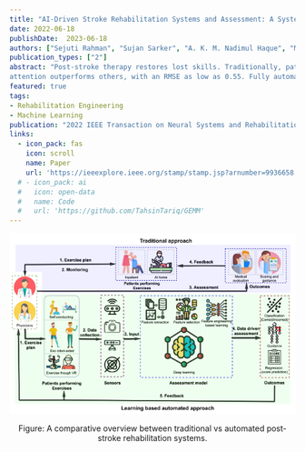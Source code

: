 ```yaml
---
title: "AI-Driven Stroke Rehabilitation Systems and Assessment: A Systematic Review"
date: 2022-06-18
publishDate:  2023-06-18
authors: ["Sejuti Rahman", "Sujan Sarker", "A. K. M. Nadimul Haque", "Monisha Mushtary Uttsha", "Md Fokhrul Islam","**Swakshar Deb**"]
publication_types: ["2"]
abstract: "Post-stroke therapy restores lost skills. Traditionally, patients are supported by skilled therapists who monitor their progress and evaluate the program’s effectiveness. Due to a shortage of qualified therapists, rehabilitation facilities are both expensive and inadequate. Furthermore, evaluations may be subjective and prone to errors. These limitations motivate the researchers to devise automated systems with minimal human intervention, therapist-like assessment, and broader outreach. This article reviews seminal works from 2013 onwards, qualitatively and quantitatively adapting the PRISMA approach to examine the potential of robot-assisted, virtual reality-based rehabilitation and automated assessments through data-driven learning. Extensive experimentation on KIMORE and UIPRMD datasets reveal high agreement between automated methods and therapists. Our investigation shows that deep learning with spatio-temporal skeleton data and dynamic
attention outperforms others, with an RMSE as low as 0.55. Fully automated rehabilitation is still in development, but, being an active research topic, it could hasten objective assessment and improve outreach."
featured: true
tags:
- Rehabilitation Engineering
- Machine Learning
publication: "2022 IEEE Transaction on Neural Systems and Rehabilitation Engineering (TNSRE)"
links:
  - icon_pack: fas
    icon: scroll
    name: Paper
    url: 'https://ieeexplore.ieee.org/stamp/stamp.jsp?arnumber=9936658'
  # - icon_pack: ai
  #   icon: open-data
  #   name: Code
  #   url: 'https://github.com/TahsinTariq/GEMM'
---
```


![gemm_architecture](/img/rehab_survey.PNG)
<p style="text-align:center"> Figure: A comparative overview between traditional vs automated
post-stroke rehabilitation systems. </p>